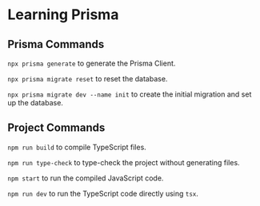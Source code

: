 # Learning Prisma

## Prisma Commands

`npx prisma generate` to generate the Prisma Client.

`npx prisma migrate reset` to reset the database.

`npx prisma migrate dev --name init` to create the initial migration and set up the database.

## Project Commands

`npm run build` to compile TypeScript files.

`npm run type-check` to type-check the project without generating files.

`npm start` to run the compiled JavaScript code.

`npm run dev` to run the TypeScript code directly using `tsx`.
